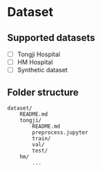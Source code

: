 # Dataset

## Supported datasets

- [ ] Tongji Hospital
- [ ] HM Hospital
- [ ] Synthetic dataset

## Folder structure

```shell
dataset/
    README.md
    tongji/
        README.md
        preprocess.jupyter
        train/
        val/
        test/
    hm/
        ...
```
